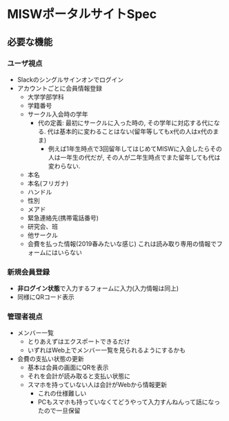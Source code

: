 <!--this file is copied from https://hackmd.io/V5Tm1NUORiuu7qDt53Df6w?both-->

# MISWポータルサイトSpec

## 必要な機能
### ユーザ視点
- Slackのシングルサインオンでログイン
- アカウントごとに会員情報登録
    - 大学学部学科
    - 学籍番号
    - サークル入会時の学年
        - 代の定義: 最初にサークルに入った時の, その学年に対応する代になる. 代は基本的に変わることはない(留年等してもx代の人はx代のまま)
            - 例えば1年生時点で3回留年してはじめてMISWに入会したらその人は一年生の代だが, その人が二年生時点でまた留年しても代は変わらない.
    - 本名
    - 本名(フリガナ)
    - ハンドル
    - 性別
    - メアド
    - 緊急連絡先(携帯電話番号)
    - 研究会、班
    - 他サークル
    - 会費を払った情報(2019春みたいな感じ) これは読み取り専用の情報でフォームにはいらない

### 新規会員登録
- **非ログイン状態**で入力するフォームに入力(入力情報は同上)
- 同様にQRコード表示

### 管理者視点
- メンバー一覧
    - とりあえずはエクスポートできるだけ
    - いずれはWeb上でメンバー一覧を見られるようにするかも
- 会費の支払い状態の更新
    - 基本は会員の画面にQRを表示
    - それを会計が読み取ると支払い状態に
    - スマホを持っていない人は会計がWebから情報更新
        - これの仕様難しい
        - PCもスマホも持っていなくてどうやって入力すんねんって話になったので一旦保留


